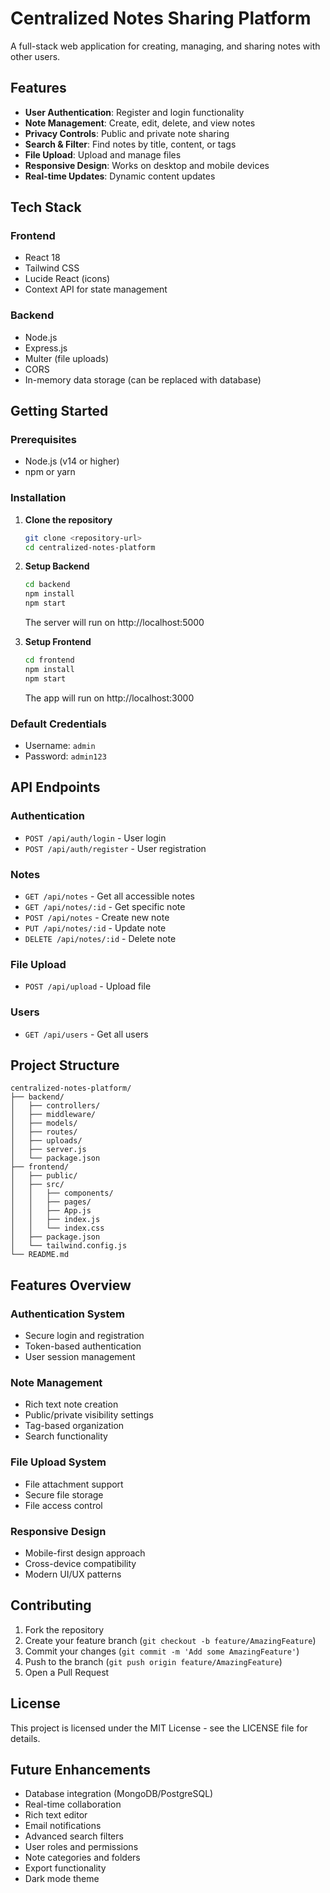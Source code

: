 # Centralized Notes Sharing Platform

A full-stack web application for creating, managing, and sharing notes with other users.

## Features

- **User Authentication**: Register and login functionality
- **Note Management**: Create, edit, delete, and view notes
- **Privacy Controls**: Public and private note sharing
- **Search & Filter**: Find notes by title, content, or tags
- **File Upload**: Upload and manage files
- **Responsive Design**: Works on desktop and mobile devices
- **Real-time Updates**: Dynamic content updates

## Tech Stack

### Frontend
- React 18
- Tailwind CSS
- Lucide React (icons)
- Context API for state management

### Backend
- Node.js
- Express.js
- Multer (file uploads)
- CORS
- In-memory data storage (can be replaced with database)

## Getting Started

### Prerequisites
- Node.js (v14 or higher)
- npm or yarn

### Installation

1. **Clone the repository**
   ```bash
   git clone <repository-url>
   cd centralized-notes-platform
   ```

2. **Setup Backend**
   ```bash
   cd backend
   npm install
   npm start
   ```
   The server will run on http://localhost:5000

3. **Setup Frontend**
   ```bash
   cd frontend
   npm install
   npm start
   ```
   The app will run on http://localhost:3000

### Default Credentials
- Username: `admin`
- Password: `admin123`

## API Endpoints

### Authentication
- `POST /api/auth/login` - User login
- `POST /api/auth/register` - User registration

### Notes
- `GET /api/notes` - Get all accessible notes
- `GET /api/notes/:id` - Get specific note
- `POST /api/notes` - Create new note
- `PUT /api/notes/:id` - Update note
- `DELETE /api/notes/:id` - Delete note

### File Upload
- `POST /api/upload` - Upload file

### Users
- `GET /api/users` - Get all users

## Project Structure

```
centralized-notes-platform/
├── backend/
│   ├── controllers/
│   ├── middleware/
│   ├── models/
│   ├── routes/
│   ├── uploads/
│   ├── server.js
│   └── package.json
├── frontend/
│   ├── public/
│   ├── src/
│   │   ├── components/
│   │   ├── pages/
│   │   ├── App.js
│   │   ├── index.js
│   │   └── index.css
│   ├── package.json
│   └── tailwind.config.js
└── README.md
```

## Features Overview

### Authentication System
- Secure login and registration
- Token-based authentication
- User session management

### Note Management
- Rich text note creation
- Public/private visibility settings
- Tag-based organization
- Search functionality

### File Upload System
- File attachment support
- Secure file storage
- File access control

### Responsive Design
- Mobile-first design approach
- Cross-device compatibility
- Modern UI/UX patterns

## Contributing

1. Fork the repository
2. Create your feature branch (`git checkout -b feature/AmazingFeature`)
3. Commit your changes (`git commit -m 'Add some AmazingFeature'`)
4. Push to the branch (`git push origin feature/AmazingFeature`)
5. Open a Pull Request

## License

This project is licensed under the MIT License - see the LICENSE file for details.

## Future Enhancements

- Database integration (MongoDB/PostgreSQL)
- Real-time collaboration
- Rich text editor
- Email notifications
- Advanced search filters
- User roles and permissions
- Note categories and folders
- Export functionality
- Dark mode theme